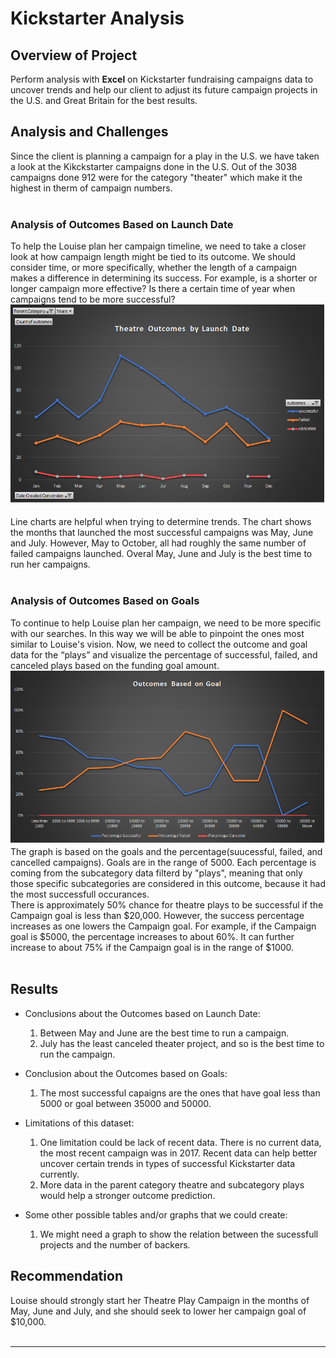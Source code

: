 # Kickstarter Analysis


## Overview of Project
Perform analysis with <b>Excel</b> on Kickstarter fundraising campaigns data to uncover trends and help our client to adjust its future campaign projects in the U.S. and Great Britain for the best results.

## Analysis and Challenges
Since the client is planning a campaign for a play in the U.S. we have taken a look at the Kikckstarter campaigns done in the U.S. Out of the 3038 campaigns done 912 were for the category "theater" which make it the highest in therm of campaign numbers.<br/><br/>


### Analysis of Outcomes Based on Launch Date
To help the Louise plan her campaign timeline, we need to take a closer look at how campaign length might be tied to its outcome. We should consider time, or more specifically, whether the length of a campaign makes a difference in determining its success. For example, is a shorter or longer campaign more effective? Is there a certain time of year when campaigns tend to be more successful?<br/>
![outcomes_vs_launch.png](/resources/outcomes_vs_launch.png)<br/><br/>
Line charts are helpful when trying to determine trends. The chart shows the months that launched the most successful campaigns was May, June and July. However, May to October, all had roughly the same number of failed campaigns launched. Overal May, June and July is the best time to run her campaigns.<br/><br/>


### Analysis of Outcomes Based on Goals
To continue to help Louise plan her campaign, we need to be more specific with our searches. In this way we will be able to pinpoint the ones most similar to Louise's vision. Now, we need to collect the outcome and goal data for the “plays” and visualize the percentage of successful, failed, and canceled plays based on the funding goal amount.<br/>
![outcomes_vs_goals.png](/resources/outcomes_vs_goals.png)<br/>
The graph is based on the goals and the percentage(suucessful, failed, and cancelled campaigns). Goals are in the range of 5000.
Each percentage is coming from the subcategory data filterd by "plays", meaning that only those specific subcategories are considered in this outcome, because it had the most successfull occurances.<br/>There is approximately 50% chance for theatre plays to be successful if the Campaign goal is less than $20,000. However, the success percentage increases as one lowers the Campaign goal. For example, if the Campaign goal is $5000, the percentage increases to about 60%. It can further increase to about 75% if the Campaign goal is in the range of $1000.<br/><br/>


## Results
- Conclusions about the Outcomes based on Launch Date:
    1. Between May and June are the best time to run a campaign.
    2. July has the least canceled theater project, and so is the best time to run the campaign.

- Conclusion about the Outcomes based on Goals:
    1. The most successful capaigns are the ones that have goal less than 5000 or goal between 35000 and 50000.
    
- Limitations of this dataset:
    1. One limitation could be lack of recent data. There is no current data, the most recent campaign was in 2017. Recent data can help better uncover certain trends in types of successful Kickstarter data currently.
    2. More data in the parent category theatre and subcategory plays would help a stronger outcome prediction.

- Some other possible tables and/or graphs that we could create:
    1. We might need a graph to show the relation between the sucessfull projects and the number of backers.<br/>


## Recommendation
Louise should strongly start her Theatre Play Campaign in the months of May, June and July, and she should seek to lower her campaign goal of $10,000.<br/><br/>



------------------------------------------------
